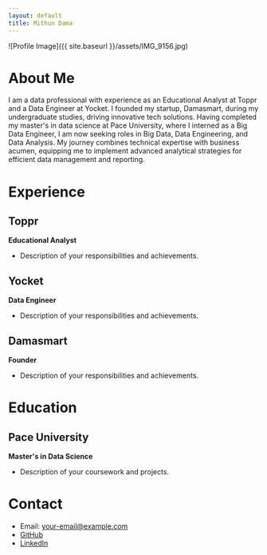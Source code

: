 ```yaml
---
layout: default
title: Mithun Dama
---
```


![Profile Image]({{ site.baseurl }}/assets/IMG_9156.jpg)

# About Me

I am a data professional with experience as an Educational Analyst at Toppr and a Data Engineer at Yocket. I founded my startup, Damasmart, during my undergraduate studies, driving innovative tech solutions. Having completed my master's in data science at Pace University, where I interned as a Big Data Engineer, I am now seeking roles in Big Data, Data Engineering, and Data Analysis. My journey combines technical expertise with business acumen, equipping me to implement advanced analytical strategies for efficient data management and reporting.

# Experience

## Toppr
**Educational Analyst**

- Description of your responsibilities and achievements.

## Yocket
**Data Engineer**

- Description of your responsibilities and achievements.

## Damasmart
**Founder**

- Description of your responsibilities and achievements.

# Education

## Pace University
**Master's in Data Science**

- Description of your coursework and projects.

# Contact

- Email: [your-email@example.com](mailto:mithundama.de@gmail.com)
- [GitHub](https://github.com/MithunDataPro)
- [LinkedIn](https://www.linkedin.com/in/mithun-dama-6399a2172/overlay/about-this-profile/?lipi=urn%3Ali%3Apage%3Ad_flagship3_profile_view_base%3Bre501LEYSLSpFl1Fs515Gw%3D%3D)
